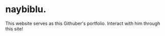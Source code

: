 # naybiblu.
This website serves as this Githuber's portfolio. Interact with him through this site! 
